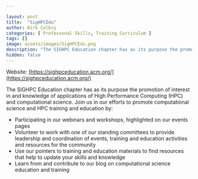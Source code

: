 ```yaml
---

layout: post
title:  "SigHPCEdu"
author: Dirk Colbry
categories: [ Professonal Skills, Training Curriculum ]
tags: []
image: assets/images/SigHPCEdu.png
description: "The SIGHPC Education chapter has as its purpose the promotion of interest in and knowledge of applications of High Performance Computing (HPC) and computational science."
hidden: false 
---
```


Website: [https://sighpceducation.acm.org/](https://sighpceducation.acm.org/) 
 
The SIGHPC Education chapter has as its purpose the promotion of interest in and knowledge of applications of High Performance Computing (HPC) and computational science. Join us in our efforts to promote computational science and HPC training and education by:

* Participating in our webinars and workshops, highlighted on our events pages
* Volunteer to work with one of our standing committees to provide leadership and coordination of events, training and education activities and resources for the community
* Use our pointers to training and education materials to find resources that help to update your skills and knowledge
* Learn from and contribute to our blog on computational science education and training
